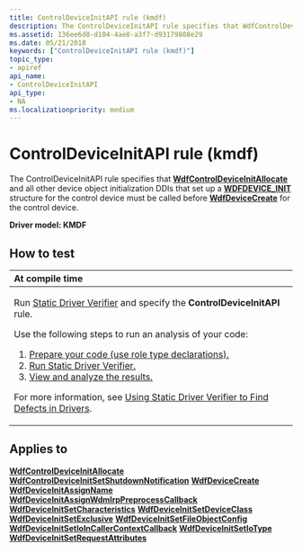 ```yaml
---
title: ControlDeviceInitAPI rule (kmdf)
description: The ControlDeviceInitAPI rule specifies that WdfControlDeviceInitAllocate and all other device object initialization DDIs that set up a WDFDEVICE\_INIT structure for the control device must be called before WdfDeviceCreate for the control device.
ms.assetid: 136ee6d8-d104-4ae8-a3f7-d93179808e29
ms.date: 05/21/2018
keywords: ["ControlDeviceInitAPI rule (kmdf)"]
topic_type:
- apiref
api_name:
- ControlDeviceInitAPI
api_type:
- NA
ms.localizationpriority: medium
---
```


# ControlDeviceInitAPI rule (kmdf)


The ControlDeviceInitAPI rule specifies that [**WdfControlDeviceInitAllocate**](/windows-hardware/drivers/ddi/wdfcontrol/nf-wdfcontrol-wdfcontroldeviceinitallocate) and all other device object initialization DDIs that set up a [**WDFDEVICE\_INIT**](../wdf/wdfdevice_init.md) structure for the control device must be called before [**WdfDeviceCreate**](/windows-hardware/drivers/ddi/wdfdevice/nf-wdfdevice-wdfdevicecreate) for the control device.

**Driver model: KMDF**

How to test
-----------

<table>
<colgroup>
<col width="100%" />
</colgroup>
<thead>
<tr class="header">
<th align="left">At compile time</th>
</tr>
</thead>
<tbody>
<tr class="odd">
<td align="left"><p>Run <a href="https://docs.microsoft.com/windows-hardware/drivers/devtest/static-driver-verifier" data-raw-source="[Static Driver Verifier](./static-driver-verifier.md)">Static Driver Verifier</a> and specify the <strong>ControlDeviceInitAPI</strong> rule.</p>
Use the following steps to run an analysis of your code:
<ol>
<li><a href="https://docs.microsoft.com/windows-hardware/drivers/devtest/using-static-driver-verifier-to-find-defects-in-drivers#preparing-your-source-code" data-raw-source="[Prepare your code (use role type declarations).](./using-static-driver-verifier-to-find-defects-in-drivers.md#preparing-your-source-code)">Prepare your code (use role type declarations).</a></li>
<li><a href="https://docs.microsoft.com/windows-hardware/drivers/devtest/using-static-driver-verifier-to-find-defects-in-drivers#running-static-driver-verifier" data-raw-source="[Run Static Driver Verifier.](./using-static-driver-verifier-to-find-defects-in-drivers.md#running-static-driver-verifier)">Run Static Driver Verifier.</a></li>
<li><a href="https://docs.microsoft.com/windows-hardware/drivers/devtest/using-static-driver-verifier-to-find-defects-in-drivers#viewing-and-analyzing-the-results" data-raw-source="[View and analyze the results.](./using-static-driver-verifier-to-find-defects-in-drivers.md#viewing-and-analyzing-the-results)">View and analyze the results.</a></li>
</ol>
<p>For more information, see <a href="https://docs.microsoft.com/windows-hardware/drivers/devtest/using-static-driver-verifier-to-find-defects-in-drivers" data-raw-source="[Using Static Driver Verifier to Find Defects in Drivers](./using-static-driver-verifier-to-find-defects-in-drivers.md)">Using Static Driver Verifier to Find Defects in Drivers</a>.</p></td>
</tr>
</tbody>
</table>

Applies to
----------

[**WdfControlDeviceInitAllocate**](/windows-hardware/drivers/ddi/wdfcontrol/nf-wdfcontrol-wdfcontroldeviceinitallocate)
[**WdfControlDeviceInitSetShutdownNotification**](/windows-hardware/drivers/ddi/wdfcontrol/nf-wdfcontrol-wdfcontroldeviceinitsetshutdownnotification)
[**WdfDeviceCreate**](/windows-hardware/drivers/ddi/wdfdevice/nf-wdfdevice-wdfdevicecreate)
[**WdfDeviceInitAssignName**](/windows-hardware/drivers/ddi/wdfdevice/nf-wdfdevice-wdfdeviceinitassignname)
[**WdfDeviceInitAssignWdmIrpPreprocessCallback**](/windows-hardware/drivers/ddi/wdfdevice/nf-wdfdevice-wdfdeviceinitassignwdmirppreprocesscallback)
[**WdfDeviceInitSetCharacteristics**](/windows-hardware/drivers/ddi/wdfdevice/nf-wdfdevice-wdfdeviceinitsetcharacteristics)
[**WdfDeviceInitSetDeviceClass**](/windows-hardware/drivers/ddi/wdfdevice/nf-wdfdevice-wdfdeviceinitsetdeviceclass)
[**WdfDeviceInitSetExclusive**](/windows-hardware/drivers/ddi/wdfdevice/nf-wdfdevice-wdfdeviceinitsetexclusive)
[**WdfDeviceInitSetFileObjectConfig**](/windows-hardware/drivers/ddi/wdfdevice/nf-wdfdevice-wdfdeviceinitsetfileobjectconfig)
[**WdfDeviceInitSetIoInCallerContextCallback**](/windows-hardware/drivers/ddi/wdfdevice/nf-wdfdevice-wdfdeviceinitsetioincallercontextcallback)
[**WdfDeviceInitSetIoType**](/windows-hardware/drivers/ddi/wdfdevice/nf-wdfdevice-wdfdeviceinitsetiotype)
[**WdfDeviceInitSetRequestAttributes**](/windows-hardware/drivers/ddi/wdfdevice/nf-wdfdevice-wdfdeviceinitsetrequestattributes)
 

